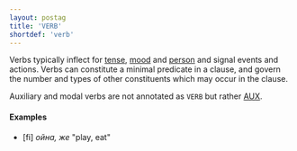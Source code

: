 ```yaml
---
layout: postag
title: 'VERB'
shortdef: 'verb'
---
```


Verbs typically inflect for [tense](Tense), [mood](Mood) and
[person](Person) and signal events and actions. Verbs can constitute a
minimal predicate in a clause, and govern the number and types of
other constituents which may occur in the clause.

Auxiliary and modal verbs are not annotated as `VERB` but rather
[AUX]().

#### Examples

* [fi] _ойна, же_ "play, eat"

<!-- Interlanguage links updated Út zář 29 18:40:49 CEST 2020 -->
